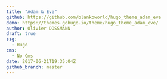 ```yaml
---
title: "Adam & Eve"
github: https://github.com/blankoworld/hugo_theme_adam_eve
demo: https://themes.gohugo.io/theme/hugo_theme_adam_eve/
author: Olivier DOSSMANN
draft: true
ssg:
  - Hugo
cms:
  - No Cms
date: 2017-06-21T19:35:04Z
github_branch: master
---
```

